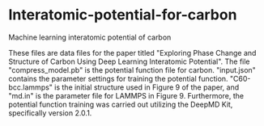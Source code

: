 # Interatomic-potential-for-carbon
Machine learning interatomic potential of carbon

These files are data files for the paper titled "Exploring Phase Change and Structure of Carbon Using Deep Learning Interatomic Potential". The file "compress_model.pb" is the potential function file for carbon. "input.json" contains the parameter settings for training the potential function. "C60-bcc.lammps" is the initial structure used in Figure 9 of the paper, and "md.in" is the parameter file for LAMMPS in Figure 9. Furthermore, the potential function training was carried out utilizing the DeepMD Kit, specifically version 2.0.1.
